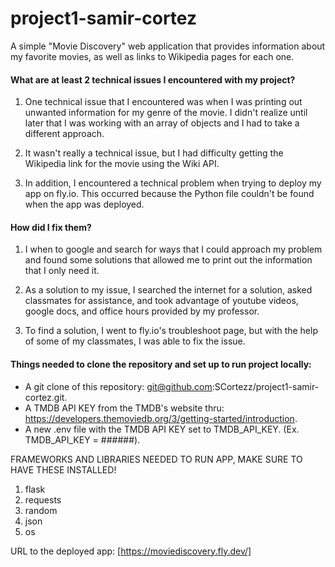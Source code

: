 # project1-samir-cortez
A simple "Movie Discovery" web application that provides information about my favorite movies, as well as links to Wikipedia pages for each one.

#### What are at least 2 technical issues I encountered with my project? 
1. One technical issue that I encountered was when I was printing out unwanted information for my genre of the movie. I didn't realize until later that I was working with an array of objects and I had to take a different approach.

2. It wasn't really a technical issue, but I had difficulty getting the Wikipedia link for the movie using the Wiki API.

3. In addition, I encountered a technical problem when trying to deploy my app on fly.io. This occurred because the Python file couldn't be found when the app was deployed.

#### How did I fix them?
1. I when to google and search for ways that I could approach my problem and found some solutions that allowed me to print out the information that I only need it.

2. As a solution to my issue, I searched the internet for a solution, asked classmates for assistance, and took advantage of youtube videos, google docs, and office hours provided by my professor.

3. To find a solution, I went to fly.io's troubleshoot page, but with the help of some of my classmates, I was able to fix the issue.

#### Things needed to clone the repository and set up to run project locally:

* A git clone of this repository: git@github.com:SCortezz/project1-samir-cortez.git.
* A TMDB API KEY from the TMDB's website thru: https://developers.themoviedb.org/3/getting-started/introduction.
* A new .env file with the TMDB API KEY set to TMDB_API_KEY. (Ex. TMDB_API_KEY = ######).

FRAMEWORKS AND LIBRARIES NEEDED TO RUN APP, MAKE SURE TO HAVE THESE INSTALLED!
1. flask
2. requests
3. random
4. json
5. os

URL to the deployed app:
[https://moviediscovery.fly.dev/]
